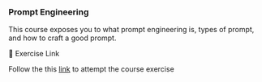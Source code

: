 ### Prompt Engineering

This course exposes you to what prompt engineering is, types of prompt, and how to craft a good prompt.

📌 Exercise Link

Follow the this [link](https://forms.gle/CzahGU5PzZpSx4pH6) to attempt the course exercise